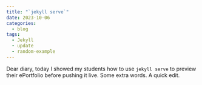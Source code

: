 ```yaml
---
title: "`jekyll serve`"
date: 2023-10-06
categories:
  - blog
tags:
  - Jekyll
  - update
  - random-example
---
```


Dear diary, today I showed my students how to use
`jekyll serve` to preview their ePortfolio before pushing
it live. Some extra words. A quick edit.

